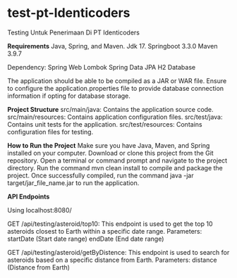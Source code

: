 # test-pt-Identicoders
Testing Untuk Penerimaan Di PT Identicoders


**Requirements**
Java, Spring, and Maven.
Jdk 17.
Springboot 3.3.0
Maven 3.9.7

Dependency:
Spring Web
Lombok
Spring Data JPA
H2 Database

The application should be able to be compiled as a JAR or WAR file.
Ensure to configure the application.properties file to provide database connection information if opting for database storage.

**Project Structure**
src/main/java: Contains the application source code.
src/main/resources: Contains application configuration files.
src/test/java: Contains unit tests for the application.
src/test/resources: Contains configuration files for testing.

**How to Run the Project**
Make sure you have Java, Maven, and Spring installed on your computer.
Download or clone this project from the Git repository.
Open a terminal or command prompt and navigate to the project directory.
Run the command mvn clean install to compile and package the project.
Once successfully compiled, run the command java -jar target/jar_file_name.jar to run the application.

**API Endpoints**

Using localhost:8080/

GET /api/testing/asteroid/top10: This endpoint is used to get the top 10 asteroids closest to Earth within a specific date range.
Parameters:
startDate (Start date range)
endDate (End date range)

GET /api/testing/asteroid/getByDistence: This endpoint is used to search for asteroids based on a specific distance from Earth.
Parameters:
distance (Distance from Earth)
